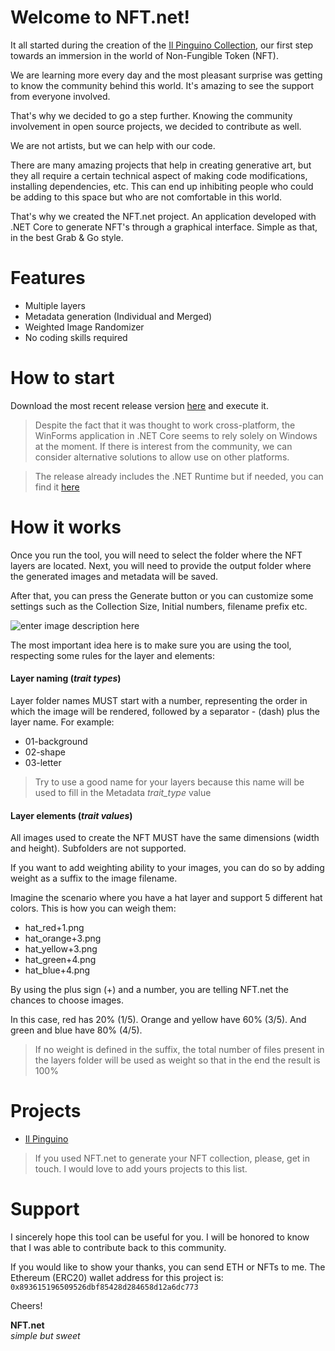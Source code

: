 # Welcome to NFT<area>.net!

It all started during the creation of the [Il Pinguino Collection](https://opensea.io/collection/ilpinguino), our first step towards an immersion in the world of Non-Fungible Token (NFT).

We are learning more every day and the most pleasant surprise was getting to know the community behind this world. It's amazing to see the support from everyone involved.

That's why we decided to go a step further.
Knowing the community involvement in open source projects, we decided to contribute as well.

We are not artists, but we can help with our code.

There are many amazing projects that help in creating generative art, but they all require a certain technical aspect of making code modifications, installing dependencies, etc. This can end up inhibiting people who could be adding to this space but who are not comfortable in this world.

That's why we created the NFT<area>.net project.
An application developed with .NET Core to generate NFT's through a graphical interface. Simple as that, in the best Grab & Go style.

# Features

 - Multiple layers
 - Metadata generation (Individual and Merged)
 - Weighted Image Randomizer
 - No coding skills required

# How to start
Download the most recent release version [here](https://github.com/ptedeschi/NFT.net/releases) and execute it.
> Despite the fact that it was thought to work cross-platform, the WinForms application in .NET Core seems to rely solely on Windows at the moment. If there is interest from the community, we can consider alternative solutions to allow use on other platforms.

> The release already includes the .NET Runtime but if needed, you can find it [here](https://dotnet.microsoft.com/download/dotnet/5.0/runtime?initial-os=windows)

# How it works
Once you run the tool, you will need to select the folder where the NFT layers are located. Next, you will need to provide the output folder where the generated images and metadata will be saved.

After that, you can press the Generate button or you can customize some settings such as the Collection Size, Initial numbers, filename prefix etc.

![enter image description here](https://user-images.githubusercontent.com/6684508/133380651-e08d5972-9897-4095-9d0d-e8da84164b8d.PNG)

The most important idea here is to make sure you are using the tool, respecting some rules for the layer and elements:

#### Layer naming (*trait types*)
Layer folder names MUST start with a number, representing the order in which the image will be rendered, followed by a separator - (dash) plus the layer name.
For example:
 - 01-background
 - 02-shape
 - 03-letter
 
> Try to use a good name for your layers because this name will be used to fill in the Metadata *trait_type* value

#### Layer elements (*trait values*)
All images used to create the NFT MUST have the same dimensions (width and height). Subfolders are not supported.

If you want to add weighting ability to your images, you can do so by adding weight as a suffix to the image filename.

Imagine the scenario where you have a hat layer and support 5 different hat colors.
This is how you can weigh them:

 - hat_red+1.png
-  hat_orange+3.png
-  hat_yellow+3.png
-  hat_green+4.png
-  hat_blue+4.png

By using the plus sign (+) and a number, you are telling NFT<area>.net the chances to choose images.

In this case, red has 20% (1/5).
Orange and yellow have 60% (3/5).
And green and blue have 80% (4/5).

> If no weight is defined in the suffix, the total number of files present in the layers folder will be used as weight so that in the end the result is 100%

# Projects
- [Il Pinguino](https://opensea.io/collection/ilpinguino)
> If you used NFT<area>.net to generate your NFT collection, please, get in touch.
I would love to add yours projects to this list.

# Support

I sincerely hope this tool can be useful for you.
I will be honored to know that I was able to contribute back to this community.

If you would like to show your thanks, you can send ETH or NFTs to me. The Ethereum (ERC20) wallet address for this project is: `0x893615196509526dbf85428d284658d12a6dc773`

Cheers!

**NFT<area>.net**  
*simple but sweet*
